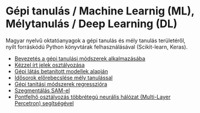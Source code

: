 # Gépi tanulás / Machine Learnig (ML), Mélytanulás / Deep Learning (DL)

Magyar nyelvű oktatóanyagok a gépi tanulás és mély tanulás területéről, nyílt forráskódú Python könyvtárak felhasználásával
(Scikit-learn, Keras).

* [Bevezetés a gépi tanulási módszerek alkalmazásába](lessons/gita_ml.ipynb)
* [Kézzel írt jelek osztályozása](lessons/o_x_classification.ipynb)
* [Gépi látás betanított modellek alapján](lessons/machine_vision.ipynb)
* [Idősorok előrebecslése mély tanulással](lessons/time_series.ipynb)
* [Gépi tanitási módszerek regresszióra](lessons/concrete_keras.ipynb)
* [Szegmentálás SAM-el](lessons/SAM_img_segmentation_hun.ipynb)
* [Pontfelhő osztályozás többrétegú neurális hálózat (Multi-Layer Percetron) segítségével](lessons/pc_classification_with_mlp.ipynb)
